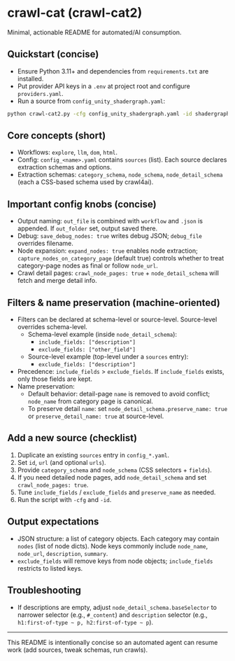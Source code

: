 # crawl-cat (crawl-cat2)

Minimal, actionable README for automated/AI consumption.

## Quickstart (concise)
- Ensure Python 3.11+ and dependencies from `requirements.txt` are installed.
- Put provider API keys in a `.env` at project root and configure `providers.yaml`.
- Run a source from `config_unity_shadergraph.yaml`:

```bash
python crawl-cat2.py -cfg config_unity_shadergraph.yaml -id shadergraph_content_dom
```

## Core concepts (short)
- Workflows: `explore`, `llm`, `dom`, `html`.
- Config: `config_<name>.yaml` contains `sources` (list). Each source declares extraction schemas and options.
- Extraction schemas: `category_schema`, `node_schema`, `node_detail_schema` (each a CSS-based schema used by crawl4ai).

## Important config knobs (concise)
- Output naming: `out_file` is combined with `workflow` and `.json` is appended. If `out_folder` set, output saved there.
- Debug: `save_debug_nodes: true` writes debug JSON; `debug_file` overrides filename.
- Node expansion: `expand_nodes: true` enables node extraction; `capture_nodes_on_category_page` (default true) controls whether to treat category-page nodes as final or follow `node_url`.
- Crawl detail pages: `crawl_node_pages: true` + `node_detail_schema` will fetch and merge detail info.

## Filters & name preservation (machine-oriented)
- Filters can be declared at schema-level or source-level. Source-level overrides schema-level.
  - Schema-level example (inside `node_detail_schema`):
    - `include_fields: ["description"]`
    - `exclude_fields: ["other_field"]`
  - Source-level example (top-level under a `sources` entry):
    - `exclude_fields: ["description"]`
- Precedence: `include_fields` > `exclude_fields`. If `include_fields` exists, only those fields are kept.
- Name preservation:
  - Default behavior: detail-page `name` is removed to avoid conflict; `node_name` from category page is canonical.
  - To preserve detail `name`: set `node_detail_schema.preserve_name: true` or `preserve_detail_name: true` at source-level.

## Add a new source (checklist)
1. Duplicate an existing `sources` entry in `config_*.yaml`.
2. Set `id`, `url` (and optional `urls`).
3. Provide `category_schema` and `node_schema` (CSS selectors + `fields`).
4. If you need detailed node pages, add `node_detail_schema` and set `crawl_node_pages: true`.
5. Tune `include_fields` / `exclude_fields` and `preserve_name` as needed.
6. Run the script with `-cfg` and `-id`.

## Output expectations
- JSON structure: a list of category objects. Each category may contain `nodes` (list of node dicts). Node keys commonly include `node_name`, `node_url`, `description`, `summary`.
- `exclude_fields` will remove keys from node objects; `include_fields` restricts to listed keys.

## Troubleshooting
- If descriptions are empty, adjust `node_detail_schema.baseSelector` to narrower selector (e.g., `#_content`) and `description` selector (e.g., `h1:first-of-type ~ p, h2:first-of-type ~ p`).

---
This README is intentionally concise so an automated agent can resume work (add sources, tweak schemas, run crawls).